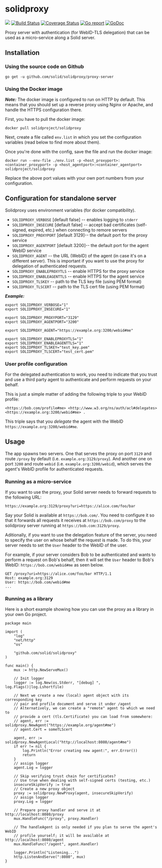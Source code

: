 # solidproxy

[![](https://img.shields.io/badge/project-Solid-7C4DFF.svg?style=flat-square)](https://github.com/solid/solid)
[![Build Status](https://travis-ci.org/solid/solidproxy.svg?branch=master)](https://travis-ci.org/solid/solidproxy)
[![Coverage Status](https://coveralls.io/repos/github/solid/solidproxy/badge.svg?branch=master)](https://coveralls.io/github/solid/solidproxy?branch=master)
[![Go report](https://goreportcard.com/badge/github.com/solid/solidproxy)](https://goreportcard.com/report/github.com/solid/solidproxy)
[![GoDoc](https://camo.githubusercontent.com/be3d6b363bef3cc4f7ac7c0006e323c500dd171f/68747470733a2f2f676f646f632e6f72672f6769746875622e636f6d2f6a756c69656e7363686d6964742f68747470726f757465723f7374617475732e737667)](https://godoc.org/github.com/solid/solidproxy)


Proxy server with authentication (for WebID-TLS delegation) that can be used as a micro-service along a Solid server.

## Installation

### Using the source code on Github

`go get -u github.com/solid/solidproxy/proxy-server`

### Using the Docker image

***Note:*** The docker image is configured to run on HTTP by default. This means that you should set up a reverse proxy using Nginx or Apache, and handle the HTTPS configuration there.

First, you have to pull the docker image:

	docker pull solidproject/solidproxy

Next, create a file called `env.list` in which you set the configuration variables (read below to find more about them).

Once you're done with the config, save the file and run the docker image:

	docker run --env-file ./env.list -p <host_proxyport>:<container_proxyport> -p <host_agentport>:<container_agentport> solidproject/solidproxy

Replace the above port values with your own port numbers from your configuration.

## Configuration for standalone server

Solidproxy uses environment variables (for docker compatibility).

* `SOLIDPROXY_VERBOSE` [default false] -- enables logging to `stderr`
* `SOLIDPROXY_INSECURE` [default false] -- accept bad certificates (self-signed, expired, etc.) when connecting to remore servers
* `SOLIDPROXY_PROXYPORT` [default 3129]-- the default port for the proxy service
* `SOLIDPROXY_AGENTPORT` [default 3200]-- the default port for the agent WebID service
* `SOLIDPROXY_AGENT` -- the URL (WebID) of the agent (in case it's on a different server). This is important if you want to use the proxy for delegation of authenticated requests.
* `SOLIDPROXY_ENABLEPROXYTLS` -- enable HTTPS for the proxy service
* `SOLIDPROXY_ENABLEAGENTTLS` -- enable HTTPS for the agent service
* `SOLIDPROXY_TLSKEY` -- path to the TLS key file (using PEM format)
* `SOLIDPROXY_TLSCERT` -- path to the TLS cert file (using PEM format)

***Example:***

```
export SOLIDPROXY_VERBOSE="1"
export SOLIDPROXY_INSECURE="1"

export SOLIDPROXY_PROXYPORT="3129"
export SOLIDPROXY_AGENTPORT="3200"

export SOLIDPROXY_AGENT="https://example.org:3200/webid#me"

export SOLIDPROXY_ENABLEPROXYTLS="1"
export SOLIDPROXY_ENABLEAGENTTLS="1"
export SOLIDPROXY_TLSKEY="test_key.pem"
export SOLIDPROXY_TLSCERT="test_cert.pem"
```

### User profile configuration

For the delegated authentication to work, you need to indicate that you trust and use a third party agent to authenticate and perform requests on your behalf.

This is just a simple matter of adding the following triple to your WebID profile:

```
<https://bob.com/profile#me> <http://www.w3.org/ns/auth/acl#delegates> <https://example.org:3200/webid#me> .
```

This triple says that you *delegate* the agent with the WebID `https://example.org:3200/webid#me`.

## Usage

The app spawns two servers. One that serves the proxy on port `3129` and route `/proxy` by default (i.e. `example.org:3129/proxy`). And another one on port `3200` and route `webid` (i.e. `example.org:3200/webid`), which serves the agent's WebID profile for authenticated requests.

### Running as a micro-service

If you want to use the proxy, your Solid server needs to forward requests to the following URL:

`https://example.org:3129/proxy?uri=https://alice.com/foo/bar`

Say your Solid is available at `https://bob.com/`. You need to configure it so that it forwards all requests it receives at `https://bob.com/proxy` to the solidproxy server running at `https://bob.com:3129/proxy`.

Aditionally, if you want to use the delegation feature of the server, you need to specify the user on whose behalf the request is made. To do this, your server needs to set the `User` header to the WebID of the user.

For example, if your server considers Bob to be authenticated and wants to perform a request on Bob's behalf, then it will set the `User` header to Bob's WebID: `https://bob.com/webid#me` as seen below.

```
GET /proxy?uri=https://alice.com/foo/bar HTTP/1.1
Host: example.org:3129
User: https://bob.com/webid#me
...
```

### Running as a library

Here is a short example showing how you can use the proxy as a library in your own Go project.

```golang
package main

import (
	"log"
	"net/http"
	"os"

	"github.com/solid/solidproxy"
)

func main() {
	mux := http.NewServeMux()

	// Init logger
	logger := log.New(os.Stderr, "[debug] ", log.Flags()|log.Lshortfile)

	// Next we create a new (local) agent object with its corresponding key
	// pair and profile document and serve it under /agent
	// Alternatively, we can create a "remote" agent to which we need to 
	// provide a cert (tls.Certificate) you can load from somewhere:
	// agent, err := solidproxy.NewAgent("https://example.org/agent#me")
	// agent.Cert = someTLScert
	
	agent, err := solidproxy.NewAgentLocal("http://localhost:8080/agent#me")
	if err != nil {
		log.Println("Error creating new agent:", err.Error())
		return
	}
	// assign logger
	agent.Log = logger
	
	// Skip verifying trust chain for certificates?
	// Use true when dealing with self-signed certs (testing, etc.)
	insecureSkipVerify := true
	// Create a new proxy object
	proxy := solidproxy.NewProxy(agent, insecureSkipVerify)
	// assign logger
	proxy.Log = logger

	// Prepare proxy handler and serve it at http://localhost:8080/proxy
	mux.HandleFunc("/proxy", proxy.Handler) 

	// The handleAgent is only needed if you plan to serve the agent's WebID
	// profile yourself; it will be available at http://localhost:8080/agent
	mux.HandleFunc("/agent", agent.Handler) 

	logger.Println("Listening...")
	http.ListenAndServe(":8080", mux)
}
```